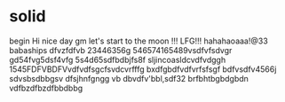 # solid
begin
Hi
nice day
gm
let's start
to the moon !!!
LFG!!!
hahahaoaaa!@33
babaships
dfvzfdfvb
23446356g
546574165489vsdfvfsdvgr
gd54fvg5dsf4vfg
5s4d65sdfbdbjfs8f
sljincoasldcvdfvdggh
1545FDFVBDFVvdfvdfsgcfsvdcvrfffg
bxdfgbdfvdfvrfsfsgf
bdfvsdfv4566j
sdvsbsdbbgsv dfsjhnfgngg
vb dbvdfv'bbl,sdf32
brfbhtbgbdgbdn
vdfbzdfbzdfbbdbbg
